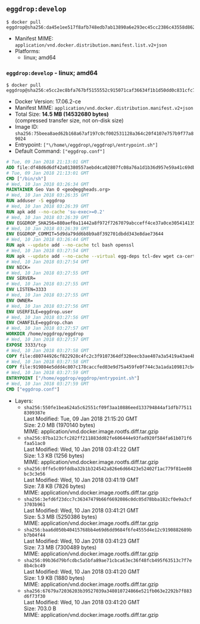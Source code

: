 ## `eggdrop:develop`

```console
$ docker pull eggdrop@sha256:da45e1ee517f8afb748edb7ab13890a6e293ec45cc2386c43558d862abf6df2d
```

-	Manifest MIME: `application/vnd.docker.distribution.manifest.list.v2+json`
-	Platforms:
	-	linux; amd64

### `eggdrop:develop` - linux; amd64

```console
$ docker pull eggdrop@sha256:e5cc2ec8bfa767bf5155552c915071caf36634f1b1d50dd0c831cfc77cfc17cc
```

-	Docker Version: 17.06.2-ce
-	Manifest MIME: `application/vnd.docker.distribution.manifest.v2+json`
-	Total Size: **14.5 MB (14532680 bytes)**  
	(compressed transfer size, not on-disk size)
-	Image ID: `sha256:75beea8aed62b168a67af197c0cf002531128a364c20f4107e757b9f77a89024`
-	Entrypoint: `["\/home\/eggdrop\/eggdrop\/entrypoint.sh"]`
-	Default Command: `["eggdrop.conf"]`

```dockerfile
# Tue, 09 Jan 2018 21:13:01 GMT
ADD file:df48d6d6df42a01380557aebd4ca02807fc08a76a1d1b36d957e59a41c69db0b in / 
# Tue, 09 Jan 2018 21:13:01 GMT
CMD ["/bin/sh"]
# Wed, 10 Jan 2018 03:26:34 GMT
MAINTAINER Geo Van O <geo@eggheads.org>
# Wed, 10 Jan 2018 03:26:35 GMT
RUN adduser -S eggdrop
# Wed, 10 Jan 2018 03:26:39 GMT
RUN apk add --no-cache 'su-exec>=0.2'
# Wed, 10 Jan 2018 03:26:39 GMT
ENV EGGDROP_SHA256=880aef0a11442a8f972f7267079abcceff4ce37a0ce3054141359470c0585228
# Wed, 10 Jan 2018 03:26:39 GMT
ENV EGGDROP_COMMIT=5d9da79dd6b8b9a8f392701dbdd343e8dae73644
# Wed, 10 Jan 2018 03:26:44 GMT
RUN apk --update add --no-cache tcl bash openssl
# Wed, 10 Jan 2018 03:27:54 GMT
RUN apk --update add --no-cache --virtual egg-deps tcl-dev wget ca-certificates make tar gpgme build-base openssl-dev   && wget "https://github.com/eggheads/eggdrop/archive/$EGGDROP_COMMIT.tar.gz" -O develop.tar.gz   && echo "$EGGDROP_SHA256  develop.tar.gz" | sha256sum -c -   && tar -zxvf develop.tar.gz   && rm develop.tar.gz     && ( cd eggdrop-$EGGDROP_COMMIT     && ./configure     && make config     && make     && make install DEST=/home/eggdrop/eggdrop )   && rm -rf eggdrop-$EGGDROP_COMMIT   && mkdir /home/eggdrop/eggdrop/data   && chown -R eggdrop /home/eggdrop/eggdrop   && apk del egg-deps
# Wed, 10 Jan 2018 03:27:54 GMT
ENV NICK=
# Wed, 10 Jan 2018 03:27:55 GMT
ENV SERVER=
# Wed, 10 Jan 2018 03:27:55 GMT
ENV LISTEN=3333
# Wed, 10 Jan 2018 03:27:55 GMT
ENV OWNER=
# Wed, 10 Jan 2018 03:27:56 GMT
ENV USERFILE=eggdrop.user
# Wed, 10 Jan 2018 03:27:56 GMT
ENV CHANFILE=eggdrop.chan
# Wed, 10 Jan 2018 03:27:57 GMT
WORKDIR /home/eggdrop/eggdrop
# Wed, 10 Jan 2018 03:27:57 GMT
EXPOSE 3333/tcp
# Wed, 10 Jan 2018 03:27:58 GMT
COPY file:d80744926cf822928c4fc2c3f9107364df320eecb3ae407a3a5419a43ae4b872 in /home/eggdrop/eggdrop 
# Wed, 10 Jan 2018 03:27:58 GMT
COPY file:919804e5ddd4c807c178caccfed03e9d75a459fe0f744c3a1ada109817cb44ec in /home/eggdrop/eggdrop/scripts/ 
# Wed, 10 Jan 2018 03:27:59 GMT
ENTRYPOINT ["/home/eggdrop/eggdrop/entrypoint.sh"]
# Wed, 10 Jan 2018 03:27:59 GMT
CMD ["eggdrop.conf"]
```

-	Layers:
	-	`sha256:550fe1bea624a5c62551cf09f3aa10886eed133794844af1dfb775118309387e`  
		Last Modified: Tue, 09 Jan 2018 21:15:20 GMT  
		Size: 2.0 MB (1970140 bytes)  
		MIME: application/vnd.docker.image.rootfs.diff.tar.gzip
	-	`sha256:07ba123cfc282ff211883dd02fe606444e93fad920f584fa61b071f6faa51ac0`  
		Last Modified: Wed, 10 Jan 2018 03:41:22 GMT  
		Size: 1.3 KB (1256 bytes)  
		MIME: application/vnd.docker.image.rootfs.diff.tar.gzip
	-	`sha256:0ffe5c09fddba32b1b324542a826e6d66423e52402f1ac779f81ee08bc3c3e56`  
		Last Modified: Wed, 10 Jan 2018 03:41:19 GMT  
		Size: 7.8 KB (7826 bytes)  
		MIME: application/vnd.docker.image.rootfs.diff.tar.gzip
	-	`sha256:3efd6f23dcc7c36347479b66f6692086c0dc05d78bba182cf0e9a3cf3703b961`  
		Last Modified: Wed, 10 Jan 2018 03:41:21 GMT  
		Size: 5.3 MB (5250386 bytes)  
		MIME: application/vnd.docker.image.rootfs.diff.tar.gzip
	-	`sha256:baa6d050b40415768bb4e69d6dd9684f6fe4555d4e12c9190882689bb7b04f44`  
		Last Modified: Wed, 10 Jan 2018 03:41:23 GMT  
		Size: 7.3 MB (7300489 bytes)  
		MIME: application/vnd.docker.image.rootfs.diff.tar.gzip
	-	`sha256:09b36d79bfcdbc5a5bfa89ae71cbca63ec36f48fcb495f63513c7f7e8b4cbc49`  
		Last Modified: Wed, 10 Jan 2018 03:41:20 GMT  
		Size: 1.9 KB (1880 bytes)  
		MIME: application/vnd.docker.image.rootfs.diff.tar.gzip
	-	`sha256:67679a72036203b39527039a348010724866e521fb063e2292b7f883d6f73f30`  
		Last Modified: Wed, 10 Jan 2018 03:41:20 GMT  
		Size: 703.0 B  
		MIME: application/vnd.docker.image.rootfs.diff.tar.gzip
